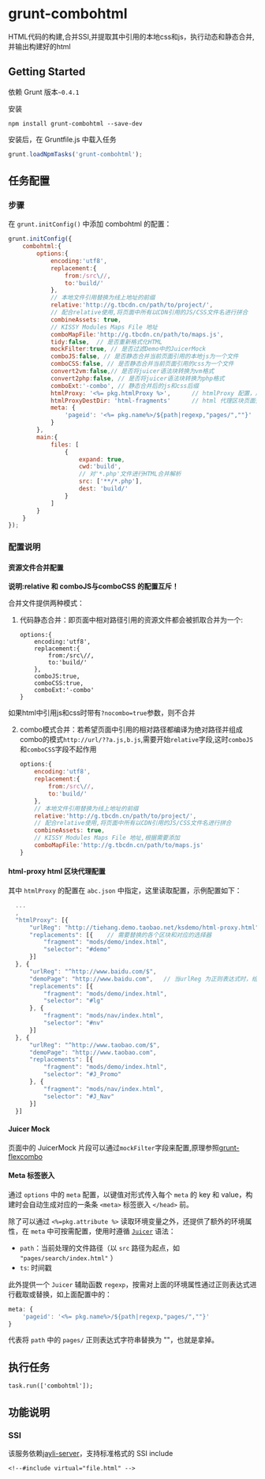 # grunt-combohtml

HTML代码的构建,合并SSI,并提取其中引用的本地css和js，执行动态和静态合并,并输出构建好的html

## Getting Started

依赖 Grunt 版本`~0.4.1`

安装

```shell
npm install grunt-combohtml --save-dev
```

安装后，在 Gruntfile.js 中载入任务

```js
grunt.loadNpmTasks('grunt-combohtml');
```

## 任务配置

### 步骤

在 `grunt.initConfig()` 中添加 combohtml 的配置：

```js
grunt.initConfig({
	combohtml:{
		options:{
			encoding:'utf8',
			replacement:{
				from:/src\//,
				to:'build/'
			},
			// 本地文件引用替换为线上地址的前缀
			relative:'http://g.tbcdn.cn/path/to/project/',
			// 配合relative使用,将页面中所有以CDN引用的JS/CSS文件名进行拼合
			combineAssets: true, 
			// KISSY Modules Maps File 地址
			comboMapFile:'http://g.tbcdn.cn/path/to/maps.js',
			tidy:false,  // 是否重新格式化HTML
			mockFilter:true, // 是否过滤Demo中的JuicerMock
			comboJS:false, // 是否静态合并当前页面引用的本地js为一个文件
			comboCSS:false, // 是否静态合并当前页面引用的css为一个文件
			convert2vm:false,// 是否将juicer语法块转换为vm格式
			convert2php:false, // 是否将juicer语法块转换为php格式
			comboExt:'-combo', // 静态合并后的js和css后缀
			htmlProxy: '<%= pkg.htmlProxy %>',      // htmlProxy 配置，用于产出线上页面区块替换为本地模块页面
			htmlProxyDestDir: 'html-fragments'      // html 代理区块页面生成到的目标目录
			meta: {
				'pageid': '<%= pkg.name%>/${path|regexp,"pages/",""}'
			}
		},
		main:{
			files: [
				{
					expand: true,
					cwd:'build',
					// 对'*.php'文件进行HTML合并解析
					src: ['**/*.php'],
					dest: 'build/'
				}
			]
		}
	}
});
```

### 配置说明

#### 资源文件合并配置 

**说明:relative 和 comboJS与comboCSS 的配置互斥！**

合并文件提供两种模式：

1. 代码静态合并：即页面中相对路径引用的资源文件都会被抓取合并为一个:

	```
	options:{
		encoding:'utf8',
		replacement:{
			from:/src\//,
			to:'build/'
		},
		comboJS:true, 
		comboCSS:true,
		comboExt:'-combo'
	}
	```

如果html中引用js和css时带有`?nocombo=true`参数，则不合并

2. combo模式合并：若希望页面中引用的相对路径都编译为绝对路径并组成combo的模式`http://url/??a.js,b.js`,需要开始`relative`字段,这时`comboJS`和`comboCSS`字段不起作用

	``` javascript
	options:{
		encoding:'utf8',
		replacement:{
			from:/src\//,
			to:'build/'
		},
		// 本地文件引用替换为线上地址的前缀
		relative:'http://g.tbcdn.cn/path/to/project/',
		// 配合relative使用,将页面中所有以CDN引用的JS/CSS文件名进行拼合
		combineAssets: true, 
		// KISSY Modules Maps File 地址,根据需要添加
		comboMapFile:'http://g.tbcdn.cn/path/to/maps.js'
	}
	```

#### html-proxy html 区块代理配置

其中 `htmlProxy` 的配置在 `abc.json` 中指定，这里读取配置，示例配置如下：

```js
  ...
  ,
  "htmlProxy": [{
      "urlReg": "http://tiehang.demo.taobao.net/ksdemo/html-proxy.html", // 要匹配的 url 正则表达式/页面url
      "replacements": [{	// 需要替换的各个区块和对应的选择器
          "fragment": "mods/demo/index.html",
          "selector": "#demo"
      }]
  }, {
      "urlReg": "^http://www.baidu.com/$",
      "demoPage": "http://www.baidu.com",	// 当urlReg 为正则表达式时，给定一个遵循该正则的示例页面用于做 html 区块合并
      "replacements": [{
          "fragment": "mods/demo/index.html",
          "selector": "#lg"
      }, {
          "fragment": "mods/nav/index.html",
          "selector": "#nv"
      }]
  }, {
      "urlReg": "^http://www.taobao.com/$",
      "demoPage": "http://www.taobao.com",
      "replacements": [{
          "fragment": "mods/demo/index.html",
          "selector": "#J_Promo"
      }, {
          "fragment": "mods/nav/index.html",
          "selector": "#J_Nav"
      }]
  }]
```

#### Juicer Mock

页面中的 JuicerMock 片段可以通过`mockFilter`字段来配置,原理参照[grunt-flexcombo](http://npmjs.org/grunt-flexcombo)

#### Meta 标签嵌入

通过 `options` 中的 `meta` 配置，以键值对形式传入每个 `meta` 的 key 和 value，构建时会自动生成对应的一条条 `<meta>` 标签嵌入 `</head>` 前。

除了可以通过 `<%=pkg.attribute %>` 读取环境变量之外，还提供了额外的环境属性，在 `meta` 中可按需配置，使用时遵循 [`Juicer`](http://juicer.name/docs/docs_zh_cn.html) 语法：

- `path`：当前处理的文件路径（以 `src` 路径为起点，如 `"pages/search/index.html"` ）
- `ts`: 时间戳

此外提供一个 `Juicer` 辅助函数 `regexp`，按需对上面的环境属性通过正则表达式进行截取或替换，如上面配置中的：

``` javascript
meta: {
	'pageid': '<%= pkg.name%>/${path|regexp,"pages/",""}'
}
```

代表将 `path` 中的 `pages/` 正则表达式字符串替换为 ""，也就是拿掉。


## 执行任务

	task.run(['combohtml']);

## 功能说明

### SSI 

该服务依赖[jayli-server](https://npmjs.org/package/jayli-server)，支持标准格式的 SSI include

	<!--#include virtual="file.html" -->

